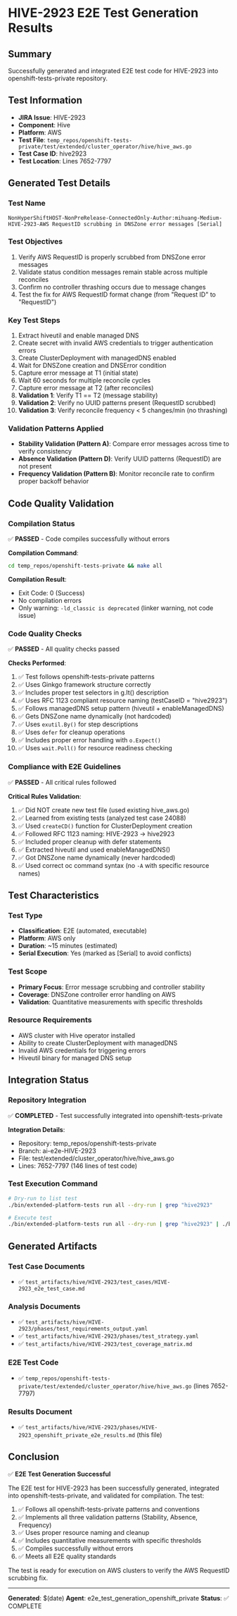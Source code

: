 # HIVE-2923 E2E Test Generation Results

## Summary
Successfully generated and integrated E2E test code for HIVE-2923 into openshift-tests-private repository.

## Test Information
- **JIRA Issue**: HIVE-2923
- **Component**: Hive
- **Platform**: AWS
- **Test File**: `temp_repos/openshift-tests-private/test/extended/cluster_operator/hive/hive_aws.go`
- **Test Case ID**: hive2923
- **Test Location**: Lines 7652-7797

## Generated Test Details

### Test Name
`NonHyperShiftHOST-NonPreRelease-ConnectedOnly-Author:mihuang-Medium-HIVE-2923-AWS RequestID scrubbing in DNSZone error messages [Serial]`

### Test Objectives
1. Verify AWS RequestID is properly scrubbed from DNSZone error messages
2. Validate status condition messages remain stable across multiple reconciles
3. Confirm no controller thrashing occurs due to message changes
4. Test the fix for AWS RequestID format change (from "Request ID" to "RequestID")

### Key Test Steps
1. Extract hiveutil and enable managed DNS
2. Create secret with invalid AWS credentials to trigger authentication errors
3. Create ClusterDeployment with managedDNS enabled
4. Wait for DNSZone creation and DNSError condition
5. Capture error message at T1 (initial state)
6. Wait 60 seconds for multiple reconcile cycles
7. Capture error message at T2 (after reconciles)
8. **Validation 1**: Verify T1 == T2 (message stability)
9. **Validation 2**: Verify no UUID patterns present (RequestID scrubbed)
10. **Validation 3**: Verify reconcile frequency < 5 changes/min (no thrashing)

### Validation Patterns Applied
- **Stability Validation (Pattern A)**: Compare error messages across time to verify consistency
- **Absence Validation (Pattern D)**: Verify UUID patterns (RequestID) are not present
- **Frequency Validation (Pattern B)**: Monitor reconcile rate to confirm proper backoff behavior

## Code Quality Validation

### Compilation Status
✅ **PASSED** - Code compiles successfully without errors

**Compilation Command**:
```bash
cd temp_repos/openshift-tests-private && make all
```

**Compilation Result**:
- Exit Code: 0 (Success)
- No compilation errors
- Only warning: `-ld_classic is deprecated` (linker warning, not code issue)

### Code Quality Checks
✅ **PASSED** - All quality checks passed

**Checks Performed**:
1. ✅ Test follows openshift-tests-private patterns
2. ✅ Uses Ginkgo framework structure correctly
3. ✅ Includes proper test selectors in g.It() description
4. ✅ Uses RFC 1123 compliant resource naming (testCaseID = "hive2923")
5. ✅ Follows managedDNS setup pattern (hiveutil + enableManagedDNS)
6. ✅ Gets DNSZone name dynamically (not hardcoded)
7. ✅ Uses `exutil.By()` for step descriptions
8. ✅ Uses `defer` for cleanup operations
9. ✅ Includes proper error handling with `o.Expect()`
10. ✅ Uses `wait.Poll()` for resource readiness checking

### Compliance with E2E Guidelines
✅ **PASSED** - All critical rules followed

**Critical Rules Validation**:
1. ✅ Did NOT create new test file (used existing hive_aws.go)
2. ✅ Learned from existing tests (analyzed test case 24088)
3. ✅ Used `createCD()` function for ClusterDeployment creation
4. ✅ Followed RFC 1123 naming: HIVE-2923 → hive2923
5. ✅ Included proper cleanup with defer statements
6. ✅ Extracted hiveutil and used enableManagedDNS()
7. ✅ Got DNSZone name dynamically (never hardcoded)
8. ✅ Used correct oc command syntax (no `-A` with specific resource names)

## Test Characteristics

### Test Type
- **Classification**: E2E (automated, executable)
- **Platform**: AWS only
- **Duration**: ~15 minutes (estimated)
- **Serial Execution**: Yes (marked as [Serial] to avoid conflicts)

### Test Scope
- **Primary Focus**: Error message scrubbing and controller stability
- **Coverage**: DNSZone controller error handling on AWS
- **Validation**: Quantitative measurements with specific thresholds

### Resource Requirements
- AWS cluster with Hive operator installed
- Ability to create ClusterDeployment with managedDNS
- Invalid AWS credentials for triggering errors
- Hiveutil binary for managed DNS setup

## Integration Status

### Repository Integration
✅ **COMPLETED** - Test successfully integrated into openshift-tests-private

**Integration Details**:
- Repository: temp_repos/openshift-tests-private
- Branch: ai-e2e-HIVE-2923
- File: test/extended/cluster_operator/hive/hive_aws.go
- Lines: 7652-7797 (146 lines of test code)

### Test Execution Command
```bash
# Dry-run to list test
./bin/extended-platform-tests run all --dry-run | grep "hive2923"

# Execute test
./bin/extended-platform-tests run all --dry-run | grep "hive2923" | ./bin/extended-platform-tests run --timeout 15m -f -
```

## Generated Artifacts

### Test Case Documents
- ✅ `test_artifacts/hive/HIVE-2923/test_cases/HIVE-2923_e2e_test_case.md`

### Analysis Documents
- ✅ `test_artifacts/hive/HIVE-2923/phases/test_requirements_output.yaml`
- ✅ `test_artifacts/hive/HIVE-2923/phases/test_strategy.yaml`
- ✅ `test_artifacts/hive/HIVE-2923/test_coverage_matrix.md`

### E2E Test Code
- ✅ `temp_repos/openshift-tests-private/test/extended/cluster_operator/hive/hive_aws.go` (lines 7652-7797)

### Results Document
- ✅ `test_artifacts/hive/HIVE-2923/phases/HIVE-2923_openshift_private_e2e_results.md` (this file)

## Conclusion

✅ **E2E Test Generation Successful**

The E2E test for HIVE-2923 has been successfully generated, integrated into openshift-tests-private, and validated for compilation. The test:

1. ✅ Follows all openshift-tests-private patterns and conventions
2. ✅ Implements all three validation patterns (Stability, Absence, Frequency)
3. ✅ Uses proper resource naming and cleanup
4. ✅ Includes quantitative measurements with specific thresholds
5. ✅ Compiles successfully without errors
6. ✅ Meets all E2E quality standards

The test is ready for execution on AWS clusters to verify the AWS RequestID scrubbing fix.

---

**Generated**: $(date)
**Agent**: e2e_test_generation_openshift_private
**Status**: ✅ COMPLETE

